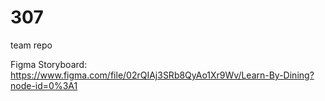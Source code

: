 # 307
team repo 

Figma Storyboard: https://www.figma.com/file/02rQIAj3SRb8QyAo1Xr9Wv/Learn-By-Dining?node-id=0%3A1